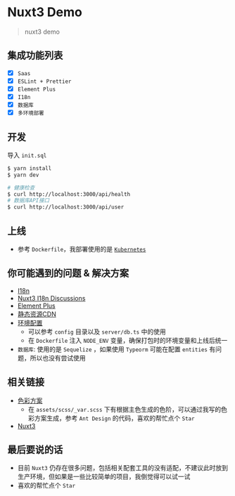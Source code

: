# Nuxt3 Demo
> nuxt3 demo

## 集成功能列表
- [x] `Saas`
- [x] `ESLint + Prettier`
- [x] `Element Plus`
- [x] `I18n`
- [x] `数据库`
- [x] `多环境部署`

## 开发
导入 `init.sql`

```bash
$ yarn install
$ yarn dev

# 健康检查
$ curl http://localhost:3000/api/health
# 数据库API接口
$ curl http://localhost:3000/api/user
```

## 上线
- 参考 `Dockerfile`，我部署使用的是 [`Kubernetes`](https://kubernetes.io/)

## 你可能遇到的问题 & 解决方案
- [I18n](https://github.com/intlify/nuxt3)
- [Nuxt3 I18n Discussions](https://github.com/nuxt-community/i18n-module/discussions/1287)
- [Element Plus](https://github.com/element-plus/element-plus-nuxt-starter)
- [静态资源CDN](https://github.com/nuxt/framework/issues/1467)
- [环境配置](https://github.com/lorenwest/node-config)
  - 可以参考 `config` 目录以及 `server/db.ts` 中的使用
  - 在 `Dockerfile` 注入 `NODE_ENV` 变量，确保打包时的环境变量和上线后统一
- `数据库`: 使用的是 `Sequelize` ，如果使用 `Typeorm` 可能在配置 `entities` 有问题，所以也没有尝试使用

## 相关链接
- [色彩方案](https://color-generate-docs.sh2.agoralab.co/)
  - 在 `assets/scss/_var.scss` 下有根据主色生成的色阶，可以通过我写的色彩方案生成，参考 `Ant Design` 的代码，喜欢的帮忙点个 `Star`
- [Nuxt3](https://v3.nuxtjs.org/getting-started/introduction)

## 最后要说的话
- 目前 `Nuxt3` 仍存在很多问题，包括相关配套工具的没有适配，不建议此时放到生产环境，但如果是一些比较简单的项目，我倒觉得可以试一试
- 喜欢的帮忙点个 `Star`
